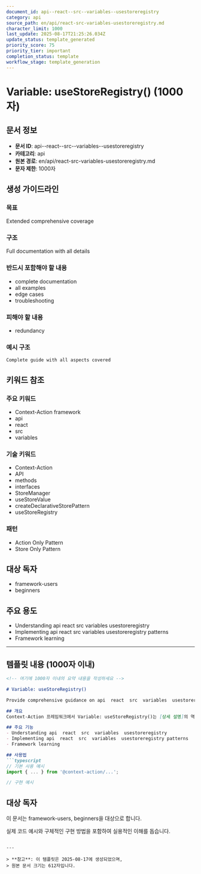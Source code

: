 ```yaml
---
document_id: api--react--src--variables--usestoreregistry
category: api
source_path: en/api/react-src-variables-usestoreregistry.md
character_limit: 1000
last_update: 2025-08-17T21:25:26.034Z
update_status: template_generated
priority_score: 75
priority_tier: important
completion_status: template
workflow_stage: template_generation
---
```


# Variable: useStoreRegistry() (1000자)

## 문서 정보
- **문서 ID**: api--react--src--variables--usestoreregistry
- **카테고리**: api
- **원본 경로**: en/api/react-src-variables-usestoreregistry.md
- **문자 제한**: 1000자

## 생성 가이드라인

### 목표
Extended comprehensive coverage

### 구조
Full documentation with all details

### 반드시 포함해야 할 내용
- complete documentation
- all examples
- edge cases
- troubleshooting

### 피해야 할 내용  
- redundancy

### 예시 구조
```
Complete guide with all aspects covered
```

## 키워드 참조

### 주요 키워드
- Context-Action framework
- api
- react
- src
- variables

### 기술 키워드
- Context-Action
- API
- methods
- interfaces
- StoreManager
- useStoreValue
- createDeclarativeStorePattern
- useStoreRegistry

### 패턴
- Action Only Pattern
- Store Only Pattern

## 대상 독자
- framework-users
- beginners

## 주요 용도
- Understanding api  react  src  variables  usestoreregistry
- Implementing api  react  src  variables  usestoreregistry patterns
- Framework learning

---

## 템플릿 내용 (1000자 이내)

```markdown
<!-- 여기에 1000자 이내의 요약 내용을 작성하세요 -->

# Variable: useStoreRegistry()

Provide comprehensive guidance on api  react  src  variables  usestoreregistry

## 개요
Context-Action 프레임워크에서 Variable: useStoreRegistry()는 [상세 설명]의 역할을 담당합니다.

## 주요 기능
- Understanding api  react  src  variables  usestoreregistry
- Implementing api  react  src  variables  usestoreregistry patterns
- Framework learning

## 사용법
```typescript
// 기본 사용 예시
import { ... } from '@context-action/...';

// 구현 예시
```

## 대상 독자
이 문서는 framework-users, beginners을 대상으로 합니다.

실제 코드 예시와 구체적인 구현 방법을 포함하여 실용적인 이해를 돕습니다.
```

---

> **참고**: 이 템플릿은 2025-08-17에 생성되었으며, 
> 원본 문서 크기는 612자입니다.

